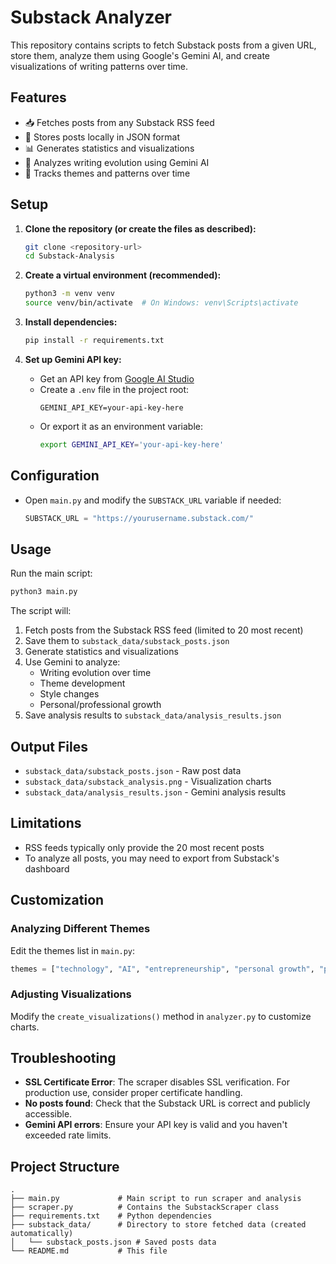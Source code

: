 # Substack Analyzer

This repository contains scripts to fetch Substack posts from a given URL, store them, analyze them using Google's Gemini AI, and create visualizations of writing patterns over time.

## Features

- 📥 Fetches posts from any Substack RSS feed
- 💾 Stores posts locally in JSON format
- 📊 Generates statistics and visualizations
- 🤖 Analyzes writing evolution using Gemini AI
- 🎯 Tracks themes and patterns over time

## Setup

1.  **Clone the repository (or create the files as described):**
    ```bash
    git clone <repository-url>
    cd Substack-Analysis
    ```

2.  **Create a virtual environment (recommended):**
    ```bash
    python3 -m venv venv
    source venv/bin/activate  # On Windows: venv\Scripts\activate
    ```

3.  **Install dependencies:**
    ```bash
    pip install -r requirements.txt
    ```

4.  **Set up Gemini API key:**
    - Get an API key from [Google AI Studio](https://makersuite.google.com/app/apikey)
    - Create a `.env` file in the project root:
      ```
      GEMINI_API_KEY=your-api-key-here
      ```
    - Or export it as an environment variable:
      ```bash
      export GEMINI_API_KEY='your-api-key-here'
      ```

## Configuration

-   Open `main.py` and modify the `SUBSTACK_URL` variable if needed:
    ```python
    SUBSTACK_URL = "https://yourusername.substack.com/"
    ```

## Usage

Run the main script:
```bash
python3 main.py
```

The script will:
1. Fetch posts from the Substack RSS feed (limited to 20 most recent)
2. Save them to `substack_data/substack_posts.json`
3. Generate statistics and visualizations
4. Use Gemini to analyze:
   - Writing evolution over time
   - Theme development
   - Style changes
   - Personal/professional growth
5. Save analysis results to `substack_data/analysis_results.json`

## Output Files

- `substack_data/substack_posts.json` - Raw post data
- `substack_data/substack_analysis.png` - Visualization charts
- `substack_data/analysis_results.json` - Gemini analysis results

## Limitations

- RSS feeds typically only provide the 20 most recent posts
- To analyze all posts, you may need to export from Substack's dashboard

## Customization

### Analyzing Different Themes

Edit the themes list in `main.py`:
```python
themes = ["technology", "AI", "entrepreneurship", "personal growth", "philosophy", "startup"]
```

### Adjusting Visualizations

Modify the `create_visualizations()` method in `analyzer.py` to customize charts.

## Troubleshooting

- **SSL Certificate Error**: The scraper disables SSL verification. For production use, consider proper certificate handling.
- **No posts found**: Check that the Substack URL is correct and publicly accessible.
- **Gemini API errors**: Ensure your API key is valid and you haven't exceeded rate limits.

## Project Structure

```
. 
├── main.py             # Main script to run scraper and analysis
├── scraper.py          # Contains the SubstackScraper class
├── requirements.txt    # Python dependencies
├── substack_data/      # Directory to store fetched data (created automatically)
│   └── substack_posts.json # Saved posts data
└── README.md           # This file
```
